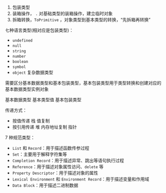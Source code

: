 1. 包装类型
2. 装箱操作， `.` 对基础类型的装箱操作，建立临时对象
3. 拆箱转换，`ToPrimitive` ，对象类型到基本类型的转换，“先拆箱再转换”


七种语言类型(相对应是包装类型)：
- `undefined`
- `null`
- `string`
- `number`
- `boolean`
- `symbol`
- `object` 复杂数据类型


需要区分基本数据类型和基本包装类型，基本包装类型用于类型转换和创建对应的基本数据类型实例对象


基本数据类型 基本类型值  基本包装类型

传递方式：
- 按值传递 栈 值复制
- 按引用传递 堆 内存地址复制 指针


7 种规范类型：
- `List` 和 `Record`：用于描述函数传参过程
- `Set`：主要用于解释字符集等
- `Completion Record`：用于描述异常、跳出等语句执行过程
- `Reference`：用于描述对象属性访问、`delete` 等
- `Property Descriptor`：用于描述对象的属性
- `Lexical Environment` 和 `Environment Record`：用于描述变量和作用域
- `Data Block`：用于描述二进制数据

